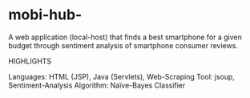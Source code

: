 # mobi-hub-

A web application (local-host) that finds a best smartphone for a
given budget through sentiment analysis of smartphone consumer reviews.

HIGHLIGHTS

Languages: HTML (JSP), Java (Servlets),
Web-Scraping Tool: jsoup,
Sentiment-Analysis Algorithm: Naïve-Bayes Classifier

